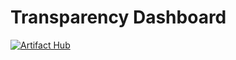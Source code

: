 # Transparency Dashboard 

[![Artifact Hub](https://img.shields.io/endpoint?url=https://artifacthub.io/badge/repository/transparency-dashboard)](https://artifacthub.io/packages/search?repo=transparency-dashboard)
